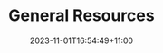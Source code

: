 ---
title: "General Resources"
date: 2023-11-01T16:54:49+11:00
draft: false
type: "custom"
layout: "root_list"
description: "A collection of resources related to the general domain of language work."
---